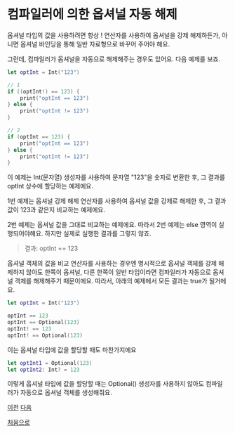 # 컴파일러에 의한 옵셔널 자동 해제

옵셔널 타입의 값을 사용하려면 항상 ! 연산자를 사용하여 옵셔널을 강제 해제하든가, 아니면 옵셔널 바인딩을 통해 일반 자료형으로 바꾸어 주어야 해요.

그런데, 컴파일러가 옵셔널을 자동으로 해제해주는 경우도 있어요. 다음 예제를 보죠.

```swift
let optInt = Int("123")

// 1
if ((optInt!) == 123) {
    print("optInt == 123")
} else {
    print("optInt != 123")
}

// 2
if (optInt == 123) {
    print("optInt == 123")
} else {
    print("optInt != 123")
}
```

이 예제는 Int(문자열) 생성자를 사용하여 문자열 "123"을 숫자로 변환한 후, 그 결과를 optInt 상수에 할당하는 예제에요.

1번 예제는 옵셔널 강제 해제 연산자를 사용하여 옵셔널 값을 강제로 해제한 후, 그 결과값이 123과 같은지 비교하는 예제에요.

2번 예제는 옵셔널 값을 그대로 비교하는 예제에요. 따라서 2번 예제는 else 영역이 실행되어야해요. 하지만 실제로 실행한 결과를 그렇지 않죠.

> 결과: optInt == 123

옵셔널 객체의 값을 비교 연산자를 사용하는 경우엔 명시적으로 옵셔널 객체를 강제 해제하지 않아도 한쪽이 옵셔널, 다른 한쪽이 일반 타입이라면 컴파일러가 자동으로 옵셔널 객체를 해제해주기 때문이에요. 따라서, 아래의 예제에서 모든 결과는 true가 될거에요.

```swift
let optInt = Int("123")

optInt == 123
optInt == Optional(123)
optInt! == 123
optInt! == Optional(123)
```

이는 옵셔널 타입에 값을 할당할 때도 마찬가지에요

```swift
let optInt1 = Optional(123)
let optInt2: Int? = 123
```

이렇게 옵셔널 타입에 값을 할당할 때는 Optional() 생성자를 사용하지 않아도 컴파일러가 자동으로 옵셔널 객체를 생성해줘요.

[이전](https://github.com/MojitoBar/iOS-DeepDive/blob/main/%EA%BC%BC%EA%BC%BC%ED%95%9C_%EC%9E%AC%EC%9D%80%EC%94%A8%EC%9D%98_Swift_%EB%AC%B8%EB%B2%95%ED%8E%B8/6.2.2.md)
[다음](https://github.com/MojitoBar/iOS-DeepDive/blob/main/%EA%BC%BC%EA%BC%BC%ED%95%9C_%EC%9E%AC%EC%9D%80%EC%94%A8%EC%9D%98_Swift_%EB%AC%B8%EB%B2%95%ED%8E%B8/6.2.4.md)

[처음으로](https://github.com/MojitoBar/iOS-DeepDive/blob/main/%EA%BC%BC%EA%BC%BC%ED%95%9C_%EC%9E%AC%EC%9D%80%EC%94%A8%EC%9D%98_Swift_%EB%AC%B8%EB%B2%95%ED%8E%B8/README.md)
